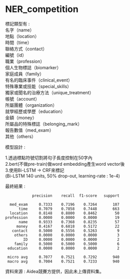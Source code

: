 # NER_competition

標記類型有 :   
名字（name）  
地點（location）  
時間（time）  
聯絡方式（contact）  
編號（id）  
職業（profession）  
個人生物標誌（biomarker）  
家庭成員（family）  
有名的臨床事件（clinical_event）  
特殊專業或技能（special_skills）  
獨家或聞名的治療方法（unique_treatment）  
帳號（account）  
所屬團體（organization）  
就學經歷或學歷（education）  
金額（money）  
所屬品的特殊標誌（belonging_mark）  
報告數值（med_exam）  
其他（others）  
  
  

模型設計 :   

1.透過標點符號切割將句子長度控制在50字內  
2.bert(不做pre-train)做word embedding產生word vector後  
3.使用Bi-LSTM -> CRF來標記  
  (Bi-LSTM 140 units, 50% drop-out, learning-rate : 1e-4)


最終結果 :

                precision    recall  f1-score   support

      med_exam     0.7333    0.7196    0.7264       107
          time     0.7079    0.7858    0.7448       663
      location     0.8148    0.8800    0.8462        50
    profession     0.0000    0.0000    0.0000        19
          name     0.9333    0.7368    0.8235        57
         money     0.4167    0.6818    0.5172        22
       contact     0.5000    0.5556    0.5263         9
        others     0.0000    0.0000    0.0000         3
            ID     0.0000    0.0000    0.0000         2
        family     0.5000    0.5000    0.5000         6
     education     0.0000    0.0000    0.0000         2

     micro avg     0.7077    0.7521    0.7292       940
     macro avg     0.7004    0.7521    0.7233       940
     
資料來源 : Aidea競賽方提供，因此未上傳資料集。 
